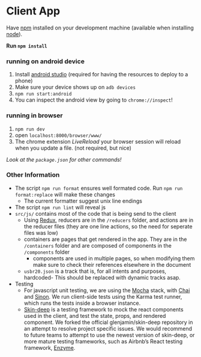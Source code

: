 # Client App

Have [npm](https://nodejs.org/en/) installed on your development machine (available when installing [node](https://nodejs.org/)).

**Run `npm install`** 
### running on android device
1. Install [android studio](https://developer.android.com/studio/index.html) (required for having the resources to deploy to a phone)
2. Make sure your device shows up on `adb devices`
3. `npm run start:android`
4. You can inspect the android view by going to `chrome://inspect`!  

### running in browser
1. `npm run dev`
2. open `localhost:8000/browser/www/`
3. The chrome extension _LiveReload_ your browser session will reload when you update a file.  (not required, but nice)

_Look at the `package.json` for other commands!_  

### Other Information
- The script `npm run format` ensures well formated code. Run `npm run format:replace` will make these changes
  - The current formatter suggest unix line endings
- The script `npm run lint` will reveal js
- `src/js/` contains most of the code that is being send to the client
  - Using [Redux](https://github.com/reactjs/redux), reducers are in the `/reducers` folder, and actions are in the reducer files (they are one line actions, so the need for seperate files was low)
  - containers are pages that get rendered in the app. They are in the `/containers` folder and are composed of components in the `/components` folder
    - components are used in multiple pages, so when modifying them make sure to check their references elsewhere in the document
  - `usbr20.json` is a track that is, for all intents and purposes, hardcoded- This should be replaced with dynamic tracks asap.
- Testing
  - For javascript unit testing, we are using the [Mocha](https://mochajs.org/) stack, with [Chai](http://chaijs.com/) and [Sinon](http://sinonjs.org/). We run client-side tests using the Karma test runner, which runs the tests inside a browser instance.
  - [Skin-deep](https://github.com/glenjamin/skin-deep) is a testing framework to mock the react components used in the client, and test the state, props, and rendered component. We forked the official glenjamin/skin-deep repository in an attempt to resolve project specific issues. We would recommend to future teams to attempt to use the newest version of skin-deep, or more mature testing frameworks, such as Airbnb’s React testing framework, [Enzyme](https://github.com/airbnb/enzyme).
